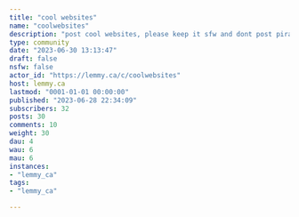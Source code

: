 ```yaml
---
title: "cool websites" 
name: "coolwebsites"
description: "post cool websites, please keep it sfw and dont post piracy or other not legal things"
type: community
date: "2023-06-30 13:13:47"
draft: false
nsfw: false
actor_id: "https://lemmy.ca/c/coolwebsites"
host: lemmy.ca
lastmod: "0001-01-01 00:00:00"
published: "2023-06-28 22:34:09"
subscribers: 32
posts: 30
comments: 10
weight: 30
dau: 4
wau: 6
mau: 6
instances:
- "lemmy_ca"
tags: 
- "lemmy_ca"

---
```

